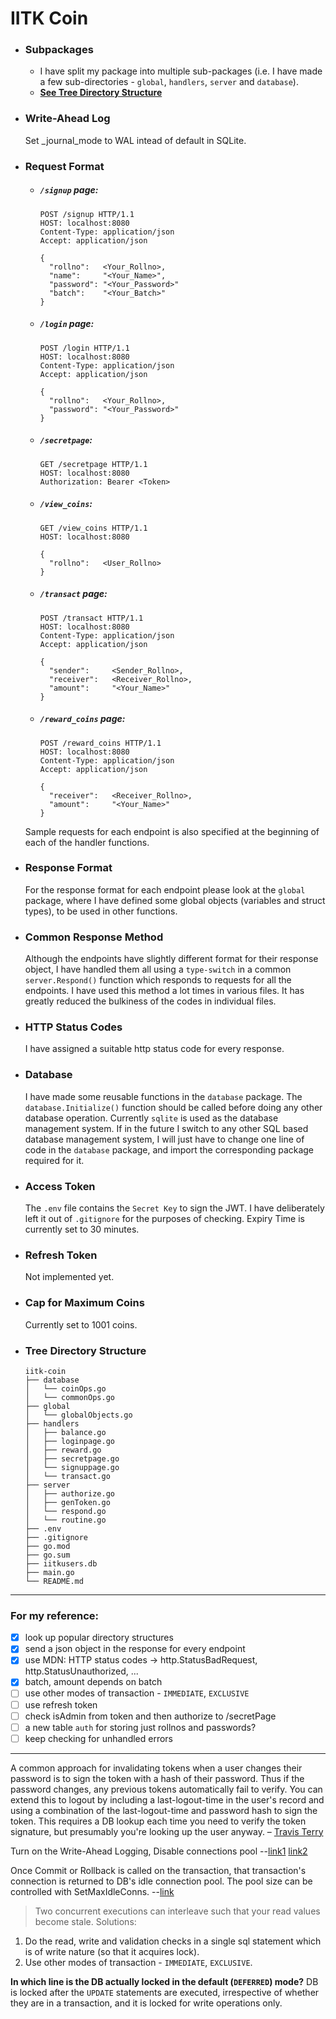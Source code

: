 # IITK Coin

- ### Subpackages
  - I have split my package into multiple sub-packages (i.e. I have made a few sub-directories - `global`, `handlers`, `server` and `database`).
  - **[See Tree Directory Structure](https://github.com/AsishMandoi/iitk-coin#tree-directory-structure)**

- ### Write-Ahead Log
  Set _journal_mode to WAL intead of default in SQLite.

- ### Request Format
  - ##### `/signup` page:
    ```http
    POST /signup HTTP/1.1
    HOST: localhost:8080
    Content-Type: application/json
    Accept: application/json

    {
      "rollno":   <Your_Rollno>,
      "name":     "<Your_Name>",
      "password": "<Your_Password>"
      "batch":    "<Your_Batch>"
    }
    ```
  - ##### `/login` page:
    ```http
    POST /login HTTP/1.1
    HOST: localhost:8080
    Content-Type: application/json
    Accept: application/json

    {
      "rollno":   <Your_Rollno>,
      "password": "<Your_Password>"
    }
    ```
  - ##### `/secretpage`:
    ```http
    GET /secretpage HTTP/1.1
    HOST: localhost:8080
    Authorization: Bearer <Token>
    ```
  - ##### `/view_coins`:
    ```http
    GET /view_coins HTTP/1.1
    HOST: localhost:8080
    
    {
      "rollno":   <User_Rollno>
    }
    ```
  - ##### `/transact` page:
    ```http
    POST /transact HTTP/1.1
    HOST: localhost:8080
    Content-Type: application/json
    Accept: application/json

    {
      "sender":     <Sender_Rollno>,
      "receiver":   <Receiver_Rollno>,
      "amount":     "<Your_Name>"
    }
    ```
  - ##### `/reward_coins` page:
    ```http
    POST /reward_coins HTTP/1.1
    HOST: localhost:8080
    Content-Type: application/json
    Accept: application/json

    {
      "receiver":   <Receiver_Rollno>,
      "amount":     "<Your_Name>"
    }
    ```
  Sample requests for each endpoint is also specified at the beginning of each of the handler functions.

- ### Response Format
  For the response format for each endpoint please look at the `global` package, where I have defined some global objects (variables and struct types), to be used in other functions.

- ### Common Response Method
  Although the endpoints have slightly different format for their response object, I have handled them all using a `type-switch` in a common `server.Respond()` function which responds to requests for all the endpoints. I have used this method a lot times in various files. It has greatly reduced the bulkiness of the codes in individual files.

- ### HTTP Status Codes
  I have assigned a suitable http status code for every response.

- ### Database
  I have made some reusable functions in the `database` package. The `database.Initialize()` function should be called before doing any other database operation. Currently `sqlite` is used as the database management system. If in the future I switch to any other SQL based database management system, I will just have to change one line of code in the `database` package, and import the corresponding package required for it.

- ### Access Token
  The `.env` file contains the `Secret Key` to sign the JWT. I have deliberately left it out of `.gitignore` for the purposes of checking.
  Expiry Time is currently set to 30 minutes.

- ### Refresh Token
  Not implemented yet.

- ### Cap for Maximum Coins
  Currently set to 1001 coins.

- ### Tree Directory Structure
  ```
  iitk-coin
  ├── database
  │   └── coinOps.go
  │   └── commonOps.go
  ├── global
  │   └── globalObjects.go
  ├── handlers
  │   ├── balance.go
  │   ├── loginpage.go
  │   ├── reward.go
  │   ├── secretpage.go
  │   └── signuppage.go
  │   └── transact.go
  ├── server
  │   ├── authorize.go
  │   ├── genToken.go
  │   └── respond.go
  │   └── routine.go
  ├── .env
  ├── .gitignore
  ├── go.mod
  ├── go.sum
  ├── iitkusers.db
  ├── main.go
  └── README.md
  ```
---
### For my reference:
- [x] look up popular directory structures
- [x] send a json object in the response for every endpoint
- [x] use MDN: HTTP status codes -> http.StatusBadRequest, http.StatusUnauthorized, ...
- [x] batch, amount depends on batch
- [ ] use other modes of transaction - `IMMEDIATE`, `EXCLUSIVE`
- [ ] use refresh token
- [ ] check isAdmin from token and then authorize to /secretPage
- [ ] a new table `auth` for storing just rollnos and passwords?
- [ ] keep checking for unhandled errors

---
A common approach for invalidating tokens when a user changes their password is to sign the token with a hash of their password. Thus if the password changes, any previous tokens automatically fail to verify. You can extend this to logout by including a last-logout-time in the user's record and using a combination of the last-logout-time and password hash to sign the token. This requires a DB lookup each time you need to verify the token signature, but presumably you're looking up the user anyway. – [Travis Terry](https://stackoverflow.com/questions/21978658/invalidating-json-web-tokens/23089839#comment45057142_23089839)

Turn on the Write-Ahead Logging, Disable connections pool --[link1](https://stackoverflow.com/questions/35804884/sqlite-concurrent-writing-performance/35805826)
[link2](https://sqlite.org/wal.html)

Once Commit or Rollback is called on the transaction, that transaction's connection is returned to DB's idle connection pool. The pool size can be controlled with SetMaxIdleConns. --[link](https://golang.org/pkg/database/sql/#DB)


> Two concurrent executions can interleave such that your read values become stale.
Solutions:
1. Do the read, write and validation checks in a single sql statement which is of write nature (so that it acquires lock).
2. Use other modes of transaction - `IMMEDIATE`, `EXCLUSIVE`.

**In which line is the DB actually locked in the default (`DEFERRED`) mode?**
DB is locked after the `UPDATE` statements are executed, irrespective of whether they are in a transaction, and it is locked for write operations only.
